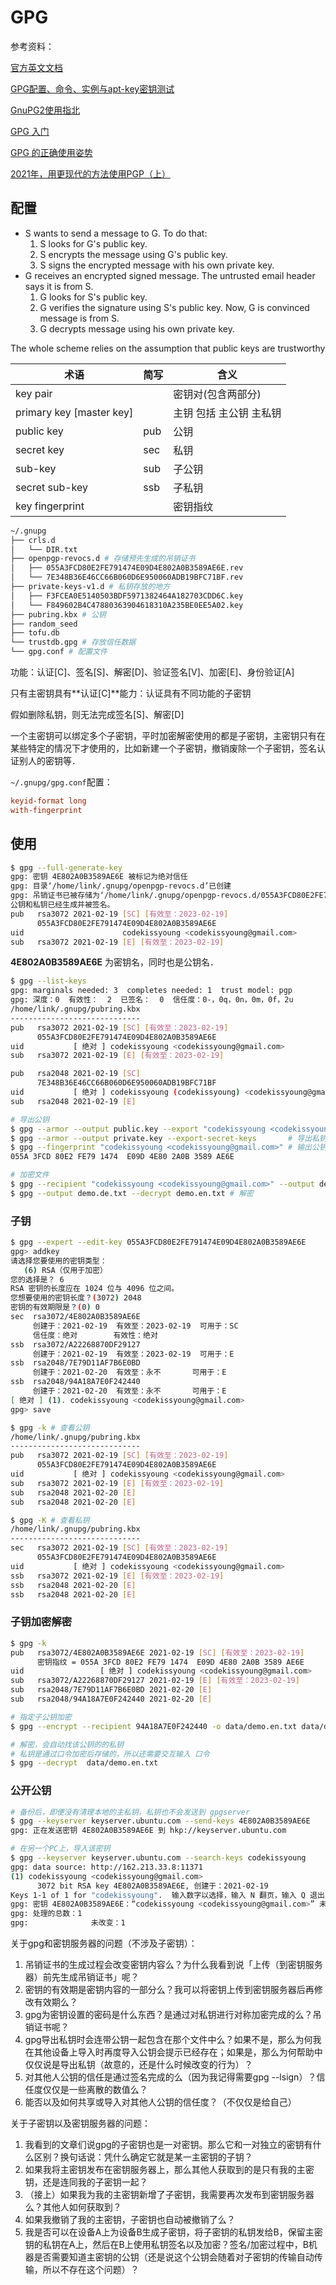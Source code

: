 # GPG

参考资料：

[官方英文文档](https://gnupg.org/documentation/manuals/gnupg/)

[GPG配置、命令、实例与apt-key密钥测试](https://www.cnblogs.com/usmile/p/12873604.html)

[GnuPG2使用指北](https://emacsist.github.io/2019/01/01/gnupg2%E4%BD%BF%E7%94%A8%E6%8C%87%E5%8C%97/#%E7%A7%81%E9%92%A5%E7%BB%B4%E6%8A%A4)

[GPG 入门](https://snowstar.org/2018/05/31/gpg-guide/)

[GPG 的正确使用姿势](https://mogeko.me/2019/068/)

[2021年，用更现代的方法使用PGP（上）](https://www.mdeditor.tw/pl/gW1n)

## 配置

- S wants to send a message to G. To do that:
    1. S looks for G's public key.
    2. S encrypts the message using G's public key.
    3. S signs the encrypted message with his own private key.
- G receives an encrypted signed message. The untrusted email header says it is from S.
    1. G looks for S's public key.
    2. G verifies the signature using S's public key. Now, G is convinced message is from S.
    3. G decrypts message using his own private key.

The whole scheme relies on the assumption that public keys are trustworthy



| 术语                     | 简写 | 含义                    |
| ------------------------ | ---- | ----------------------- |
| key pair                 |      | 密钥对(包含两部分)      |
| primary key [master key] |      | 主钥 包括 主公钥 主私钥 |
| public key               | pub  | 公钥                    |
| secret key               | sec  | 私钥                    |
| sub-key                  | sub  | 子公钥                  |
| secret sub-key           | ssb  | 子私钥                  |
| key fingerprint          |      | 密钥指纹                |

```bash
~/.gnupg
├── crls.d
│   └── DIR.txt
├── openpgp-revocs.d # 存储预先生成的吊销证书
│   ├── 055A3FCD80E2FE791474E09D4E802A0B3589AE6E.rev
│   └── 7E348B36E46CC66B060D6E950060ADB19BFC71BF.rev
├── private-keys-v1.d # 私钥存放的地方
│   ├── F3FCEA0E5140503BDF5971382464A182703CDD6C.key
│   └── F849602B4C47880363904618310A235BE0EE5A02.key
├── pubring.kbx # 公钥
├── random_seed
├── tofu.db
└── trustdb.gpg # 存放信任数据
└── gpg.conf # 配置文件
```

功能：认证[C]、签名[S]、解密[D]、验证签名[V]、加密[E]、身份验证[A]

只有主密钥具有**认证[C]**能力：认证具有不同功能的子密钥

假如删除私钥，则无法完成签名[S]、解密[D]

一个主密钥可以绑定多个子密钥，平时加密解密使用的都是子密钥，主密钥只有在某些特定的情况下才使用的，比如新建一个子密钥，撤销废除一个子密钥，签名认证别人的密钥等．

`~/.gnupg/gpg.conf`配置：

```conf
keyid-format long
with-fingerprint
```

## 使用

```bash
$ gpg --full-generate-key
gpg: 密钥 4E802A0B3589AE6E 被标记为绝对信任
gpg: 目录‘/home/link/.gnupg/openpgp-revocs.d’已创建
gpg: 吊销证书已被存储为‘/home/link/.gnupg/openpgp-revocs.d/055A3FCD80E2FE791474E09D4E802A0B3589AE6E.rev’
公钥和私钥已经生成并被签名。
pub   rsa3072 2021-02-19 [SC] [有效至：2023-02-19]
      055A3FCD80E2FE791474E09D4E802A0B3589AE6E
uid                      codekissyoung <codekissyoung@gmail.com>
sub   rsa3072 2021-02-19 [E] [有效至：2023-02-19]
```

**4E802A0B3589AE6E** 为密钥名，同时也是公钥名．



```bash
$ gpg --list-keys
gpg: marginals needed: 3  completes needed: 1  trust model: pgp
gpg: 深度：0  有效性：  2  已签名：  0  信任度：0-，0q，0n，0m，0f，2u
/home/link/.gnupg/pubring.kbx
-----------------------------
pub   rsa3072 2021-02-19 [SC] [有效至：2023-02-19]
      055A3FCD80E2FE791474E09D4E802A0B3589AE6E
uid           [ 绝对 ] codekissyoung <codekissyoung@gmail.com>
sub   rsa3072 2021-02-19 [E] [有效至：2023-02-19]

pub   rsa2048 2021-02-19 [SC]
      7E348B36E46CC66B060D6E950060ADB19BFC71BF
uid           [ 绝对 ] codekissyoung (codekissyoung) <codekissyoung@gmail.com>
sub   rsa2048 2021-02-19 [E]
```

```bash
# 导出公钥
$ gpg --armor --output public.key --export "codekissyoung <codekissyoung@gmail.com>"
$ gpg --armor --output private.key --export-secret-keys       # 导出私钥
$ gpg --fingerprint "codekissyoung <codekissyoung@gmail.com>" # 输出公钥指纹
055A 3FCD 80E2 FE79 1474  E09D 4E80 2A0B 3589 AE6E

# 加密文件
$ gpg --recipient "codekissyoung <codekissyoung@gmail.com>" --output demo.en.txt --encrypt demo.txt
$ gpg --output demo.de.txt --decrypt demo.en.txt # 解密
```

### 子钥

```bash
$ gpg --expert --edit-key 055A3FCD80E2FE791474E09D4E802A0B3589AE6E
gpg> addkey
请选择您要使用的密钥类型：
   (6) RSA（仅用于加密）
您的选择是？ 6
RSA 密钥的长度应在 1024 位与 4096 位之间。
您想要使用的密钥长度？(3072) 2048
密钥的有效期限是？(0) 0
sec  rsa3072/4E802A0B3589AE6E
     创建于：2021-02-19  有效至：2023-02-19  可用于：SC  
     信任度：绝对        有效性：绝对
ssb  rsa3072/A22268870DF29127
     创建于：2021-02-19  有效至：2023-02-19  可用于：E   
ssb  rsa2048/7E79D11AF7B6E0BD
     创建于：2021-02-20  有效至：永不       可用于：E   
ssb  rsa2048/94A18A7E0F242440
     创建于：2021-02-20  有效至：永不       可用于：E   
[ 绝对 ] (1). codekissyoung <codekissyoung@gmail.com>
gpg> save

$ gpg -k # 查看公钥
/home/link/.gnupg/pubring.kbx
-----------------------------
pub   rsa3072 2021-02-19 [SC] [有效至：2023-02-19]
      055A3FCD80E2FE791474E09D4E802A0B3589AE6E
uid           [ 绝对 ] codekissyoung <codekissyoung@gmail.com>
sub   rsa3072 2021-02-19 [E] [有效至：2023-02-19]
sub   rsa2048 2021-02-20 [E]
sub   rsa2048 2021-02-20 [E]

$ gpg -K # 查看私钥                                                          
/home/link/.gnupg/pubring.kbx
-----------------------------
sec   rsa3072 2021-02-19 [SC] [有效至：2023-02-19]
      055A3FCD80E2FE791474E09D4E802A0B3589AE6E
uid           [ 绝对 ] codekissyoung <codekissyoung@gmail.com>
ssb   rsa3072 2021-02-19 [E] [有效至：2023-02-19]
ssb   rsa2048 2021-02-20 [E]
ssb   rsa2048 2021-02-20 [E]
```

### 子钥加密解密

```bash
$ gpg -k                                                                      
pub   rsa3072/4E802A0B3589AE6E 2021-02-19 [SC] [有效至：2023-02-19]
      密钥指纹 = 055A 3FCD 80E2 FE79 1474  E09D 4E80 2A0B 3589 AE6E
uid                 [ 绝对 ] codekissyoung <codekissyoung@gmail.com>
sub   rsa3072/A22268870DF29127 2021-02-19 [E] [有效至：2023-02-19]
sub   rsa2048/7E79D11AF7B6E0BD 2021-02-20 [E]
sub   rsa2048/94A18A7E0F242440 2021-02-20 [E]

# 指定子公钥加密
$ gpg --encrypt --recipient 94A18A7E0F242440 -o data/demo.en.txt data/demo.txt

# 解密，会自动找该公钥的的私钥
# 私钥是通过口令加密后存储的，所以还需要交互输入 口令
$ gpg --decrypt  data/demo.en.txt
```

### 公开公钥

```bash
# 备份后，即便没有清理本地的主私钥，私钥也不会发送到 gpgserver
$ gpg --keyserver keyserver.ubuntu.com --send-keys 4E802A0B3589AE6E
gpg: 正在发送密钥 4E802A0B3589AE6E 到 hkp://keyserver.ubuntu.com

# 在另一个PC上，导入该密钥
$ gpg --keyserver keyserver.ubuntu.com --search-keys codekissyoung
gpg: data source: http://162.213.33.8:11371
(1)	codekissyoung <codekissyoung@gmail.com>
	  3072 bit RSA key 4E802A0B3589AE6E, 创建于：2021-02-19
Keys 1-1 of 1 for "codekissyoung".  输入数字以选择，输入 N 翻页，输入 Q 退出 > 1
gpg: 密钥 4E802A0B3589AE6E：“codekissyoung <codekissyoung@gmail.com>” 未改变
gpg: 处理的总数：1
gpg:              未改变：1
```



关于gpg和密钥服务器的问题（不涉及子密钥）：

1. 吊销证书的生成过程会改变密钥内容么？为什么我看到说「上传（到密钥服务器）前先生成吊销证书」呢？
2. 密钥的有效期是密钥内容的一部分么？我可以将密钥上传到密钥服务器后再修改有效期么？
3. gpg为密钥设置的密码是什么东西？是通过对私钥进行对称加密完成的么？吊销证书呢？
4. gpg导出私钥时会连带公钥一起包含在那个文件中么？如果不是，那么为何我在其他设备上导入时再度导入公钥会提示已经存在；如果是，那么为何帮助中仅仅说是导出私钥（故意的，还是什么时候改变的行为）？
5. 对其他人公钥的信任是通过签名完成的么（因为我记得需要gpg --lsign）？信任度仅仅是一些离散的数值么？
6. 能否以及如何共享或导入对其他人公钥的信任度？（不仅仅是给自己）

关于子密钥以及密钥服务器的问题：

1. 我看到的文章们说gpg的子密钥也是一对密钥。那么它和一对独立的密钥有什么区别？换句话说：凭什么确定它就是某一主密钥的子钥？
2. 如果我将主密钥发布在密钥服务器上，那么其他人获取到的是只有我的主密钥，还是连同我的子密钥一起？
3. （接上）如果我为我的主密钥新增了子密钥，我需要再次发布到密钥服务器么？其他人如何获取到？
4. 如果我撤销了我的主密钥，子密钥也自动被撤销了么？
5. 我是否可以在设备A上为设备B生成子密钥，将子密钥的私钥发给B，保留主密钥的私钥在A上，然后在B上使用私钥签名以及加密？签名/加密过程中，B机器是否需要知道主密钥的公钥（还是说这个公钥会随着对子密钥的传输自动传输，所以不存在这个问题）？